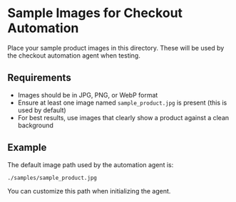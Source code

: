 # Sample Images for Checkout Automation

Place your sample product images in this directory. These will be used by the checkout automation agent when testing.

## Requirements

- Images should be in JPG, PNG, or WebP format
- Ensure at least one image named `sample_product.jpg` is present (this is used by default)
- For best results, use images that clearly show a product against a clean background

## Example

The default image path used by the automation agent is:

```
./samples/sample_product.jpg
```

You can customize this path when initializing the agent. 